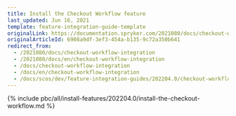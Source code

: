 ```yaml
---
title: Install the Checkout Workflow feature
last_updated: Jun 16, 2021
template: feature-integration-guide-template
originalLink: https://documentation.spryker.com/2021080/docs/checkout-workflow-integration
originalArticleId: 6908a9df-3ef3-454a-b135-9c72a350b641
redirect_from:
  - /2021080/docs/checkout-workflow-integration
  - /2021080/docs/en/checkout-workflow-integration
  - /docs/checkout-workflow-integration
  - /docs/en/checkout-workflow-integration
  - /docs/scos/dev/feature-integration-guides/202204.0/checkout-workflow-integration-guide.html
---
```

{% include pbc/all/install-features/202204.0/install-the-checkout-workflow.md %} <!-- To edit, see /_includes/pbc/all/install-features/202204.0/install-the-checkout-workflow.md -->

